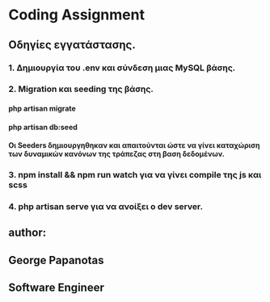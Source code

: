 # Coding Assignment

## Οδηγίες εγγατάστασης.

### 1. Δημιουργία του .env και σύνδεση μιας MySQL βάσης.

### 2. Migration και seeding της βάσης.

#### php artisan migrate

#### php artisan db:seed

#### Οι Seeders δημιουργηθηκαν και απαιτούνται ώστε να γίνει καταχώριση των δυναμικών κανόνων της τράπεζας στη βαση δεδομένων.

### 3. npm install && npm run watch για να γίνει compile της js και scss

### 4. php artisan serve για να ανοίξει ο dev server.

## author:

## George Papanotas

## Software Engineer
